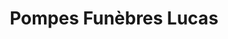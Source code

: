 ---
title: "Pompes Funèbres Lucas"
url: /gourin/pompes-funebres-lucas-rue-de-la-vierge/
shop: directeurs de funérailles
---